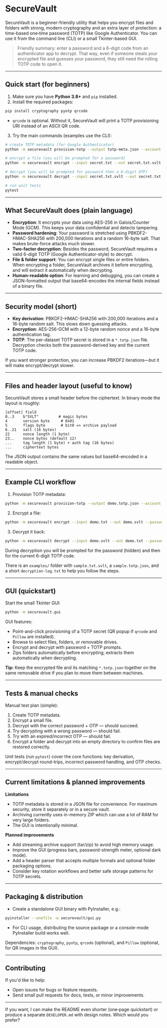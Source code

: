 # SecureVault

SecureVault is a beginner-friendly utility that helps you encrypt files and folders with strong, modern cryptography and an extra layer of protection: a time-based one‑time password (TOTP) like Google Authenticator. You can use it from the command line (CLI) or a small Tkinter-based GUI.

> Friendly summary: enter a password and a 6-digit code from an authenticator app to decrypt. That way, even if someone steals your encrypted file and guesses your password, they still need the rolling TOTP code to open it.

---

## Quick start (for beginners)

1. Make sure you have **Python 3.8+** and `pip` installed.
2. Install the required packages:

```bash
pip install cryptography pyotp qrcode
```

* `qrcode` is optional. Without it, SecureVault will print a TOTP provisioning URI instead of an ASCII QR code.

3. Try the main commands (examples use the CLI):

```bash
# create TOTP metadata (for Google Authenticator)
python -m securevault provision-totp --output totp-meta.json --account you@example.com

# encrypt a file (you will be prompted for a password)
python -m securevault encrypt --input secret.txt --out secret.txt.svlt --password-prompt

# decrypt (you will be prompted for password then a 6-digit OTP)
python -m securevault decrypt --input secret.txt.svlt --out secret.txt --password-prompt --otp --otp-meta totp-meta.json

# run unit tests
pytest
```

---

## What SecureVault does (plain language)

* **Encryption**: It encrypts your data using AES-256 in Galois/Counter Mode (GCM). This keeps your data confidential and detects tampering.
* **Password hardening**: Your password is stretched using PBKDF2-HMAC-SHA256 with 200,000 iterations and a random 16-byte salt. That makes brute-force attacks much slower.
* **Two-factor decryption**: Besides the password, SecureVault requires a valid 6-digit TOTP (Google Authenticator-style) to decrypt.
* **File & folder support**: You can encrypt single files or entire folders. When encrypting a folder, SecureVault archives it before encrypting, and will extract it automatically when decrypting.
* **Human-readable option**: For learning and debugging, you can create a JSON-formatted output that base64-encodes the internal fields instead of a binary file.

---

## Security model (short)

* **Key derivation**: PBKDF2-HMAC-SHA256 with 200,000 iterations and a 16-byte random salt. This slows down guessing attacks.
* **Encryption**: AES-256-GCM with a 12-byte random nonce and a 16-byte authentication tag.
* **TOTP**: The per-dataset TOTP secret is stored in a `*.totp.json` file. Decryption checks both the password-derived key and the current TOTP code.

If you want stronger protection, you can increase PBKDF2 iterations—but it will make encrypt/decrypt slower.

---

## Files and header layout (useful to know)

SecureVault stores a small header before the ciphertext. In binary mode the layout is roughly:

```
[offset] field
0..3    b"SVLT"         # magic bytes
4       version byte     # 0x01
5       flags byte       # bit0 => archive payload
6..21   salt (16 bytes)
22      nonce length (1 byte)
23..    nonce bytes (default 12)
...     tag length (1 byte) + auth tag (16 bytes)
...     ciphertext bytes
```

The JSON output contains the same values but base64-encoded in a readable object.

---

## Example CLI workflow

1. Provision TOTP metadata:

```bash
python -m securevault provision-totp --output demo.totp.json --account demo@example.com
```

2. Encrypt a file:

```bash
python -m securevault encrypt --input demo.txt --out demo.svlt --password-prompt
```

3. Decrypt it back:

```bash
python -m securevault decrypt --input demo.svlt --out demo.txt --password-prompt --otp --otp-meta demo.totp.json
```

During decryption you will be prompted for the password (hidden) and then for the current 6-digit TOTP code.

There is an `examples/` folder with `sample.txt.svlt`, a `sample.totp.json`, and a short `decryption-log.txt` to help you follow the steps.

---

## GUI (quickstart)

Start the small Tkinter GUI:

```bash
python -m securevault.gui
```

GUI features:

* Point-and-click provisioning of a TOTP secret (QR popup if `qrcode` and `Pillow` are installed).
* Browse to select files, folders, or removable drives.
* Encrypt and decrypt with password + TOTP prompts.
* Zips folders automatically before encrypting; extracts them automatically when decrypting.

**Tip:** Keep the encrypted file and its matching `*.totp.json` together on the same removable drive if you plan to move them between machines.

---

## Tests & manual checks

Manual test plan (simple):

1. Create TOTP metadata.
2. Encrypt a small file.
3. Decrypt with the correct password + OTP — should succeed.
4. Try decrypting with a wrong password — should fail.
5. Try with an expired/incorrect OTP — should fail.
6. Encrypt a folder and decrypt into an empty directory to confirm files are restored correctly.

Unit tests (run `pytest`) cover the core functions: key derivation, encrypt/decrypt round-trips, incorrect password handling, and OTP checks.

---

## Current limitations & planned improvements

**Limitations**

* TOTP metadata is stored in a JSON file for convenience. For maximum security, store it separately or in a secure vault.
* Archiving currently uses in-memory ZIP which can use a lot of RAM for very large folders.
* The GUI is intentionally minimal.

**Planned improvements**

* Add streaming archive support (tar/zip) to avoid high memory usage.
* Improve the GUI (progress bars, password-strength meter, optional dark mode).
* Add a header parser that accepts multiple formats and optional folder packaging options.
* Consider key rotation workflows and better safe storage patterns for TOTP secrets.

---

## Packaging & distribution

* Create a standalone GUI binary with PyInstaller, e.g.:

```bash
pyinstaller --onefile -w securevault/gui.py
```

* For CLI usage, distributing the source package or a console-mode PyInstaller build works well.

Dependencies: `cryptography`, `pyotp`, `qrcode` (optional), and `Pillow` (optional, for QR images in the GUI).

---

## Contributing

If you'd like to help:

* Open issues for bugs or feature requests.
* Send small pull requests for docs, tests, or minor improvements.

---

If you want, I can make the README even shorter (one‑page quickstart) or produce a separate `DEVELOPER.md` with design notes. Which would you prefer?
